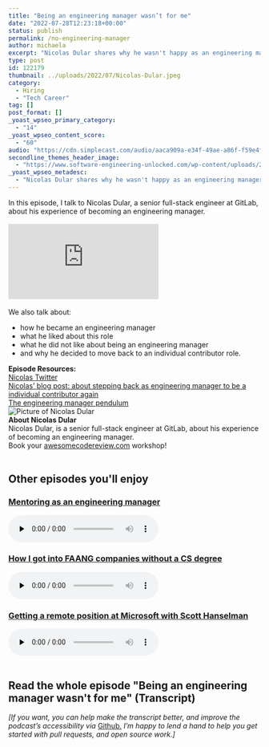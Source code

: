 ```yaml
---
title: "Being an engineering manager wasn’t for me"
date: "2022-07-28T12:23:18+00:00"
status: publish
permalink: /no-engineering-manager
author: michaela
excerpt: "Nicolas Dular shares why he wasn't happy as an engineering manager, even though he always dreamt of becoming one."
type: post
id: 122179
thumbnail: ../uploads/2022/07/Nicolas-Dular.jpeg
category:
  - Hiring
  - "Tech Career"
tag: []
post_format: []
_yoast_wpseo_primary_category:
  - "14"
_yoast_wpseo_content_score:
  - "60"
audio: "https://cdn.simplecast.com/audio/aaca909a-e34f-49ae-a86f-f59e4fa807f0/episodes/1386fdd3-fc37-47f1-a93a-b6ba8194bb0f/audio/ce6ae4c5-8b78-4d77-96e6-e106d43e2346/default_tc.mp3"
secondline_themes_header_image:
  - "https://www.software-engineering-unlocked.com/wp-content/uploads/2022/07/Nicolas-Dular-Engineering-Manager.jpg"
_yoast_wpseo_metadesc:
  - "Nicolas Dular shares why he wasn't happy as an engineering manager, even though he always dreamt of becoming one."
---
```


<div class="episode-about">
In this episode, I talk to Nicolas Dular, a senior full-stack engineer at GitLab, about his experience of becoming an engineering manager.
<br/> <br/>
<div class="video-container">
<iframe class="video" src="https://www.youtube-nocookie.com/embed/gT8lj9ZoTds" title="YouTube video player" rel=0"  frameborder="0" allowfullscreen="allowfullscreen allow="accelerometer; autoplay; clipboard-write; encrypted-media; gyroscope; picture-in-picture" allowfullscreen></iframe>
</div>
<br/>
We also talk about:
<ul>
<li> how he became an engineering manager</li>
<li> what he liked about this role</li>
<li> what he did not like about being an engineering manager</li>
<li> and why he decided to move back to an individual contributor role.</li>
</ul>
</div>
<div class=" episode-links">
<b>Episode Resources:</b><br/>
<a href="https://twitter.com/nicolasdular">Nicolas Twitter</a><br/>
<a href="https://www.nicolasdular.com/blog/2022/03/01/to-engineering-management-and-back/">Nicolas’ blog post: about stepping back as engineering manager to be a individual contributor again</a><br/>
<a href="https://charity.wtf/2017/05/11/the-engineer-manager-pendulum/">The engineering manager pendulum</a><br/>
</div>

<div class="row pt-2 align-items-center">
<div class="col-4 guest-picture">
<img src="../uploads/2022/07/Nicolas-Dular.jpeg" alt="Picture of Nicolas Dular"/>
</div>
<div class="col-8 guest-about">
<b>About Nicolas Dular</b><br/>
Nicolas Dular, is a senior full-stack engineer at GitLab, about his experience of becoming an engineering manager.
</div>
</div>

<div class="sponsorship">
Book your <a href="https://www.michaelagreiler.com/workshops">awesomecodereview.com</a> workshop!
</div>

<br/>
<div>
  <h2>Other episodes you'll enjoy</h2>
  <div class="row-md-6">
      <div class="row g-0 border rounded overflow-hidden flex-md-row mb-4 shadow-sm h-md-250 position-relative">
          <div class="col p-4 d-flex flex-column position-static">
            <h3 class="mb-0"><a href="https://www.software-engineering-unlocked.com/mentoring-engineering-manager/">Mentoring as an engineering manager</a></h3>
  <audio controls preload="none">
                <source src="https://cdn.simplecast.com/audio/aaca909a-e34f-49ae-a86f-f59e4fa807f0/episodes/3641e363-0ee6-42ce-97a8-4b9269450528/audio/a3061f6b-09fc-4ef3-8ee2-4a83a5e595e2/default_tc.mp3" />
              </audio>
          </div>
        </div>
      </div>
    <div class="row-md-6">
      <div class="row g-0 border rounded overflow-hidden flex-md-row mb-4 shadow-sm h-md-250 position-relative">
          <div class="col p-4 d-flex flex-column position-static">
            <h3 class="mb-0"><a href="https://software-engineering-unlocked.com/faang-job-without-cs-degree/">How I got into FAANG companies without a CS degree</a></h3>
  <audio controls preload="none">
                <source src="https://cdn.simplecast.com/audio/aaca909a-e34f-49ae-a86f-f59e4fa807f0/episodes/2ec3af9e-9a17-4ccd-95df-0e9b1a03ecc6/audio/66ec2bf9-b1d0-4ae3-868e-9017bb8cc4ee/default_tc.mp3" />
              </audio>
          </div>
        </div>
      </div>
    <div class="row-md-6">
      <div class="row g-0 border rounded overflow-hidden flex-md-row mb-4 shadow-sm h-md-250 position-relative">
          <div class="col p-4 d-flex flex-column position-static">
            <h3 class="mb-0"><a href="https://software-engineering-unlocked.com/episode-2-scott-hanselman/">Getting a remote position at Microsoft with Scott Hanselman</a></h3>
  <audio controls preload="none">
                <source src="https://cdn.simplecast.com/audio/aaca90/aaca909a-e34f-49ae-a86f-f59e4fa807f0/b94c57a5-9afe-4853-be2f-b4d147fb62bf/scott_episode2_ready_tc.mp3" />
              </audio>
          </div>
        </div>
      </div>
</div>
<br/>

## Read the whole episode "Being an engineering manager wasn't for me" (Transcript)

_\[If you want, you can help make the transcript better, and improve the podcast’s accessibility via_ [Github](https://github.com/mgreiler/se-unlocked/tree/master/Transcripts)_[.](https://github.com/mgreiler/se-unlocked/tree/master/Transcripts) I’m happy to lend a hand to help you get started with pull requests, and open source work.\]_

